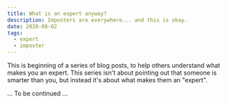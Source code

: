 ```yaml
---
title: What is an expert anyway?
description: Imposters are everywhere... and this is okay.
date: 2020-08-02
tags:
  - expert
  - imposter
---
```


This is beginning of a series of blog posts, to help others understand what makes you an expert. This series isn't about pointing out that someone is smarter than you, but instead it's about what makes them an "expert".

... To be continued ...
